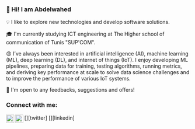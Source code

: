 ### 👋 Hi! I am Abdelwahed

💡  I like to explore new technologies and develop software solutions.

🎓  I'm currently studying ICT engineering at The Higher school of communication of Tunis "SUP'COM".

😍 I’ve always been interested in artificial intelligence (AI), machine learning (ML), deep learning (DL), and internet of things (IoT). 
I enjoy developing ML pipelines, preparing data for training, testing algorithms, running metrics, and deriving key performance at scale to solve data science challenges and to improve the performance of various IoT systems.

📄 I'm open to any feedbacks, suggestions and offers!


### Connect with me:

[<img align="left" alt="codeSTACKr | Twitter" width="22px" src="https://cdn.jsdelivr.net/npm/simple-icons@v3/icons/twitter.svg" />][twitter]
[<img align="left" alt="codeSTACKr | LinkedIn" width="22px" src="https://cdn.jsdelivr.net/npm/simple-icons@v3/icons/linkedin.svg" />][linkedin]


